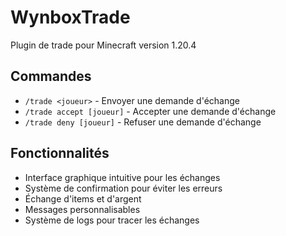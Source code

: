 # WynboxTrade

Plugin de trade pour Minecraft version 1.20.4

## Commandes

- `/trade <joueur>` - Envoyer une demande d'échange
- `/trade accept [joueur]` - Accepter une demande d'échange
- `/trade deny [joueur]` - Refuser une demande d'échange

## Fonctionnalités

- Interface graphique intuitive pour les échanges
- Système de confirmation pour éviter les erreurs
- Échange d'items et d'argent
- Messages personnalisables
- Système de logs pour tracer les échanges
